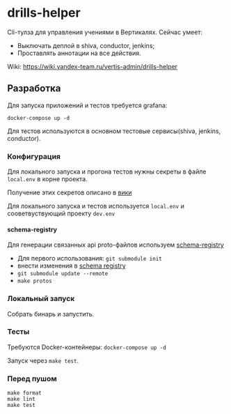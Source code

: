 # drills-helper

Cli-тулза для управления учениями в Вертикалях. Сейчас умеет: 
* Выключать деплой в shiva, conductor, jenkins;
* Проставлять аннотации на все действия. 

Wiki: https://wiki.yandex-team.ru/vertis-admin/drills-helper

## Разработка 

Для запуска приложений и тестов требуется grafana:
```
docker-compose up -d
```

Для тестов используются в основном тестовые сервисы(shiva, jenkins, conductor).

### Конфигурация

Для локального запуска и прогона тестов нужны секреты в файле `local.env` в корне проекта.

Получение этих секретов описано в [вики](https://wiki.yandex-team.ru/vertis-admin/drills-helper#sekrety)

Для локального запуска и тестов используется `local.env` и сооветвуствующий проекту `dev.env`

#### schema-registry

Для генерации связанных api proto-файлов используем [schema-registry](https://github.com/YandexClassifieds/schema-registry)
- Для первого использования: `git submodule init`
- внести изменения в [schema registry](https://github.com/YandexClassifieds/schema-registry)
- `git submodule update --remote`
- `make protos`

### Локальный запуск

Собрать бинарь и запустить.    

### Тесты

Требуются Docker-контейнеры: `docker-compose up -d`

Запуск через `make test`. 

### Перед пушом
```shell
make format
make lint
make test
```